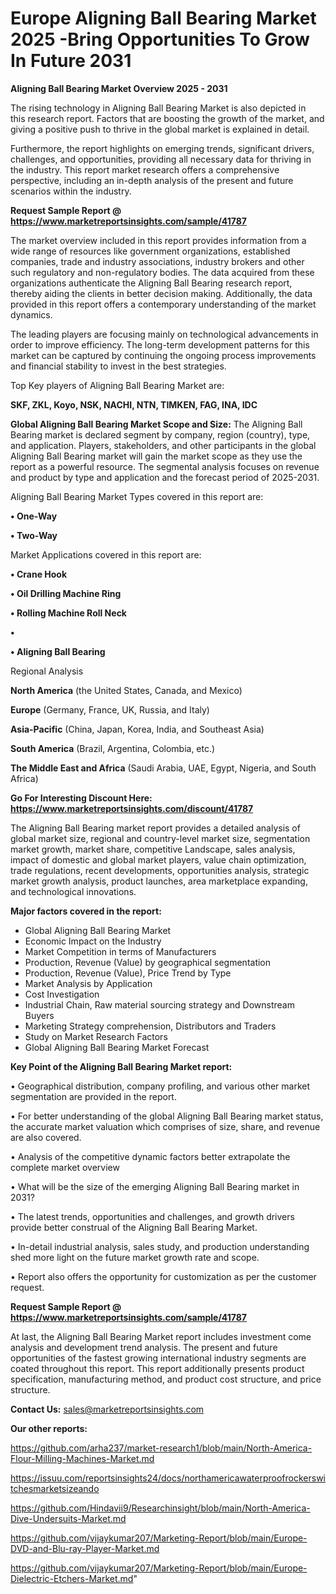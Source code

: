 # Europe Aligning Ball Bearing Market 2025 -Bring Opportunities To Grow In Future 2031

<Strong> Aligning Ball Bearing Market Overview 2025 - 2031</strong>

The rising technology in Aligning Ball Bearing Market is also depicted in this research report. Factors that are boosting the growth of the market, and giving a positive push to thrive in the global market is explained in detail.

Furthermore, the report highlights on emerging trends, significant drivers, challenges, and opportunities, providing all necessary data for thriving in the industry. This report market research offers a comprehensive perspective, including an in-depth analysis of the present and future scenarios within the industry.

<strong>Request Sample Report @ <a href=https://www.marketreportsinsights.com/sample/41787>https://www.marketreportsinsights.com/sample/41787</a></strong>

The market overview included in this report provides information from a wide range of resources like government organizations, established companies, trade and industry associations, industry brokers and other such regulatory and non-regulatory bodies. The data acquired from these organizations authenticate the Aligning Ball Bearing research report, thereby aiding the clients in better decision making. Additionally, the data provided in this report offers a contemporary understanding of the market dynamics.

The leading players are focusing mainly on technological advancements in order to improve efficiency. The long-term development patterns for this market can be captured by continuing the ongoing process improvements and financial stability to invest in the best strategies.

Top Key players of Aligning Ball Bearing Market are:

<strong>SKF, ZKL, Koyo, NSK, NACHI, NTN, TIMKEN, FAG, INA, IDC</strong>

<strong><b>Global Aligning Ball Bearing Market Scope and Size:</b></strong>
The Aligning Ball Bearing market is declared segment by company, region (country), type, and application. Players, stakeholders, and other participants in the global Aligning Ball Bearing market will gain the market scope as they use the report as a powerful resource. The segmental analysis focuses on revenue and product by type and application and the forecast period of 2025-2031.

Aligning Ball Bearing Market Types covered in this report are:

<strong>•  One-Way

•  Two-Way</strong>

Market Applications covered in this report are:

<strong>•  Crane Hook

•  Oil Drilling Machine Ring

•  Rolling Machine Roll Neck

•  

•  Aligning Ball Bearing</strong> 

Regional Analysis

<strong>North America</strong> (the United States, Canada, and Mexico)

<strong>Europe</strong> (Germany, France, UK, Russia, and Italy)

<strong>Asia-Pacific</strong> (China, Japan, Korea, India, and Southeast Asia)

<strong>South America</strong> (Brazil, Argentina, Colombia, etc.)

<strong>The Middle East and Africa</strong> (Saudi Arabia, UAE, Egypt, Nigeria, and South Africa)

<strong>Go For Interesting Discount Here: <a href=https://www.marketreportsinsights.com/discount/41787>https://www.marketreportsinsights.com/discount/41787</a></strong>

The Aligning Ball Bearing market report provides a detailed analysis of global market size, regional and country-level market size, segmentation market growth, market share, competitive Landscape, sales analysis, impact of domestic and global market players, value chain optimization, trade regulations, recent developments, opportunities analysis, strategic market growth analysis, product launches, area marketplace expanding, and technological innovations.

<strong><b>Major factors covered in the report:</b></strong>
<ul>
  <li>Global Aligning Ball Bearing Market </li>
  <li>Economic Impact on the Industry</li>
  <li>Market Competition in terms of Manufacturers</li>
  <li>Production, Revenue (Value) by geographical segmentation</li>
  <li>Production, Revenue (Value), Price Trend by Type</li>
  <li>Market Analysis by Application</li>
  <li>Cost Investigation</li>
  <li>Industrial Chain, Raw material sourcing strategy and Downstream Buyers</li>
  <li>Marketing Strategy comprehension, Distributors and Traders</li>
  <li>Study on Market Research Factors</li>
  <li>Global Aligning Ball Bearing Market Forecast</li>
</ul>

<strong><b>Key Point of the Aligning Ball Bearing Market report:</b></strong>

• Geographical distribution, company profiling, and various other market segmentation are provided in the report.

• For better understanding of the global Aligning Ball Bearing market status, the accurate market valuation which comprises of size, share, and revenue are also covered.

• Analysis of the competitive dynamic factors better extrapolate the complete market overview

• What will be the size of the emerging Aligning Ball Bearing market in 2031?

• The latest trends, opportunities and challenges, and growth drivers provide better construal of the Aligning Ball Bearing Market.

• In-detail industrial analysis, sales study, and production understanding shed more light on the future market growth rate and scope.

• Report also offers the opportunity for customization as per the customer request.

<strong>Request Sample Report @ <a href=https://www.marketreportsinsights.com/sample/41787>https://www.marketreportsinsights.com/sample/41787</a></strong>

At last, the Aligning Ball Bearing Market report includes investment come analysis and development trend analysis. The present and future opportunities of the fastest growing international industry segments are coated throughout this report. This report additionally presents product specification, manufacturing method, and product cost structure, and price structure.

<strong>Contact Us:</strong>
sales@marketreportsinsights.com

<strong>Our other reports:</strong>

<a href=https://github.com/arha237/market-research1/blob/main/North-America-Flour-Milling-Machines-Market.md>https://github.com/arha237/market-research1/blob/main/North-America-Flour-Milling-Machines-Market.md</a>

<a href=https://issuu.com/reportsinsights24/docs/northamericawaterproofrockerswitchesmarketsizeando>https://issuu.com/reportsinsights24/docs/northamericawaterproofrockerswitchesmarketsizeando</a>

<a href=https://github.com/Hindavii9/Researchinsight/blob/main/North-America-Dive-Undersuits-Market.md>https://github.com/Hindavii9/Researchinsight/blob/main/North-America-Dive-Undersuits-Market.md</a>

<a href=https://github.com/vijaykumar207/Marketing-Report/blob/main/Europe-DVD-and-Blu-ray-Player-Market.md>https://github.com/vijaykumar207/Marketing-Report/blob/main/Europe-DVD-and-Blu-ray-Player-Market.md</a>

<a href=https://github.com/vijaykumar207/Marketing-Report/blob/main/Europe-Dielectric-Etchers-Market.md>https://github.com/vijaykumar207/Marketing-Report/blob/main/Europe-Dielectric-Etchers-Market.md</a>"
